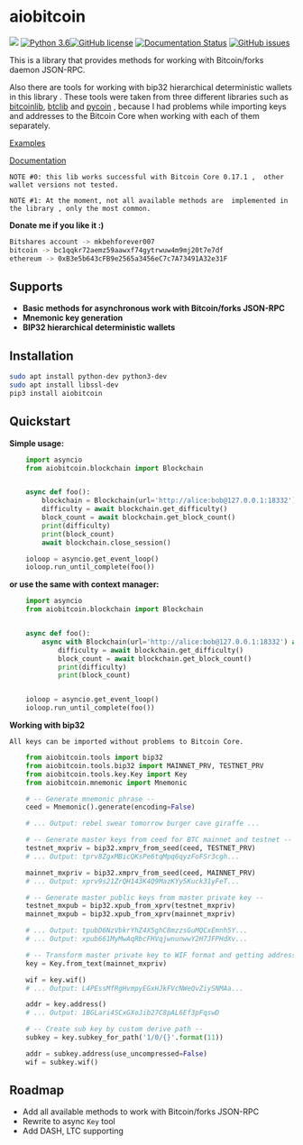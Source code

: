 # aiobitcoin

![](https://img.shields.io/pypi/v/aiobitcoin.svg?style=flat)
[![Python 3.6](https://img.shields.io/badge/python-3.6-blue.svg)](https://www.python.org/downloads/release/python-360/)[![GitHub license](https://img.shields.io/github/license/Naereen/StrapDown.js.svg)](https://github.com/Naereen/StrapDown.js/blob/master/LICENSE)
[![Documentation Status](https://readthedocs.org/projects/aiobitcoin/badge/?version=latest)](http://aiobitcoin.readthedocs.io/?badge=latest)
[![GitHub issues](https://img.shields.io/github/issues/Naereen/StrapDown.js.svg)](https://GitHub.com/Naereen/StrapDown.js/issues/)

This is a library that provides methods for working 
with Bitcoin/forks daemon JSON-RPC.

Also there are tools for working with bip32 hierarchical 
deterministic wallets in this library . These tools were taken 
from three different libraries such as 
[bitcoinlib](https://github.com/1200wd/bitcoinlib), 
[btclib](https://github.com/fametrano/btclib) and
[pycoin](https://github.com/richardkiss/pycoin) ,
because I had problems while importing keys and addresses 
to the Bitcoin Core when working with each of them separately.

[Examples](https://aiobitcoin.readthedocs.io/en/latest/examples.html)

[Documentation](https://aiobitcoin.readthedocs.io/en/latest/)

`NOTE #0: this lib works successful with Bitcoin Core 0.17.1 , 
other wallet versions not tested.`

`NOTE #1: At the moment, not all available methods are 
implemented in the library , only the most common.`

**Donate me if you like it :)**
```bash
Bitshares account -> mkbehforever007
bitcoin -> bc1qqkr72aemz59aawxf74gytrwuw4m9mj20t7e7df
ethereum -> 0xB3e5b643cFB9e2565a3456eC7c7A73491A32e31F
```

## Supports
* **Basic methods for asynchronous work with Bitcoin/forks
JSON-RPC**
* **Mnemonic key generation**
* **BIP32 hierarchical deterministic wallets**

## Installation
```bash
sudo apt install python-dev python3-dev
sudo apt install libssl-dev
pip3 install aiobitcoin
```

## Quickstart
**Simple usage:**
```python
    import asyncio
    from aiobitcoin.blockchain import Blockchain


    async def foo():
        blockchain = Blockchain(url='http://alice:bob@127.0.0.1:18332')
        difficulty = await blockchain.get_difficulty()
        block_count = await blockchain.get_block_count()
        print(difficulty)
        print(block_count)
        await blockchain.close_session()

    ioloop = asyncio.get_event_loop()
    ioloop.run_until_complete(foo())
```

**or use the same with context manager:**
```python
    import asyncio
    from aiobitcoin.blockchain import Blockchain


    async def foo():
        async with Blockchain(url='http://alice:bob@127.0.0.1:18332') as blockchain:
            difficulty = await blockchain.get_difficulty()
            block_count = await blockchain.get_block_count()
            print(difficulty)
            print(block_count)


    ioloop = asyncio.get_event_loop()
    ioloop.run_until_complete(foo())
```
    

**Working with bip32**

`All keys can be imported without problems to Bitcoin Core.`

```python
    from aiobitcoin.tools import bip32
    from aiobitcoin.tools.bip32 import MAINNET_PRV, TESTNET_PRV
    from aiobitcoin.tools.key.Key import Key
    from aiobitcoin.mnemonic import Mnemonic

    # -- Generate mnemonic phrase --
    ceed = Mnemonic().generate(encoding=False)

    # ... Output: rebel swear tomorrow burger cave giraffe ...

    # -- Generate master keys from ceed for BTC mainnet and testnet --
    testnet_mxpriv = bip32.xmprv_from_seed(ceed, TESTNET_PRV)
    # ... Output: tprv8ZgxMBicQKsPe6tqMpq6qyzFoFSr3cgh...

    mainnet_mxpriv = bip32.xmprv_from_seed(ceed, MAINNET_PRV)
    # ... Output: xprv9s21ZrQH143K4Q9MazKYy5Kuck31yFeT...

    # -- Generate master public keys from master private key --
    testnet_mxpub = bip32.xpub_from_xprv(testnet_mxpriv)
    mainnet_mxpub = bip32.xpub_from_xprv(mainnet_mxpriv)

    # ... Output: tpubD6NzVbkrYhZ4X5ghC8mzzsGuMQCxEmnh5Y...
    # ... Output: xpub661MyMwAqRbcFHVqjwnunwwY2H7JFPHdXv...

    # -- Transform master private key to WIF format and getting address of master key --
    key = Key.from_text(mainnet_mxpriv)

    wif = key.wif()
    # ... Output: L4PEssMfRgHvmpyEGxHJkFVcNWeQvZiySNMAa...

    addr = key.address()
    # ... Output: 1BGLari4SCxGXoJib27C8pAL6Ef3pFqswD

    # -- Create sub key by custom derive path --
    subkey = key.subkey_for_path('1/0/{}'.format(11))

    addr = subkey.address(use_uncompressed=False)
    wif = subkey.wif()
```

## Roadmap
* Add all available methods to work with Bitcoin/forks JSON-RPC
* Rewrite to async `Key` tool
* Add DASH, LTC supporting
